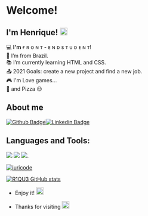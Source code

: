 # Welcome!

## I'm Henrique! <img src="https://user-images.githubusercontent.com/29931326/125177555-2e78db00-e1b3-11eb-9e49-409c4f649cf5.gif" width="20">

:computer: **I'm**  ғ ʀ ᴏ ɴ ᴛ - ᴇ ɴ ᴅ s ᴛ ᴜ ᴅ ᴇ ɴ ᴛ! </br> :house_with_garden: I’m from Brazil. </br> :books: I’m currently learning HTML and CSS. </br> :outbox_tray: 2021 Goals: create a new project and find a new job. </br> :video_game: I'm Love games... </br> :pizza: and Pizza :relieved:

## About me
[![Github Badge](https://img.shields.io/badge/-Github-000?style=flat-square&logo=Github&logoColor=white&link=https://github.com/R1QU3)](https://github.com/R1QU3)[![Linkedin Badge](https://img.shields.io/badge/-LinkedIn-blue?style=flat-square&logo=Linkedin&logoColor=white&link=https://www.linkedin.com/in/jos%C3%A9-henrique-silva-nascimento-87819420b/)](https://www.linkedin.com/in/jos%C3%A9-henrique-silva-nascimento-87819420b/)

## Languages and Tools:
<code><img src="https://img.shields.io/badge/HTML5-E34F26?style=for-the-badge&logo=html5&logoColor=white"></code> <code><img src="https://img.shields.io/badge/CSS3-1572B6?style=for-the-badge&logo=css3&logoColor=white"></code> <code><img src="https://img.shields.io/badge/JavaScript-F7DF1E?style=for-the-badge&logo=javascript&logoColor=black"></code>.



[![iuricode](https://github-readme-stats.vercel.app/api/top-langs/?username=iuricode&hide=html&layout=compact=true&theme=default)](https://github.com/iuricode/)



[![R1QU3 GitHub stats](https://github-readme-stats.vercel.app/api?username=R1QU3)](https://github.com/R1QU3/github-readme-stats)



- Enjoy it! <img src="https://github.com/TheDudeThatCode/TheDudeThatCode/blob/master/Assets/coin.gif" width="20">

- Thanks for visiting <img src=https://github.com/TheDudeThatCode/TheDudeThatCode/blob/master/Assets/powerup.gif width="20">
